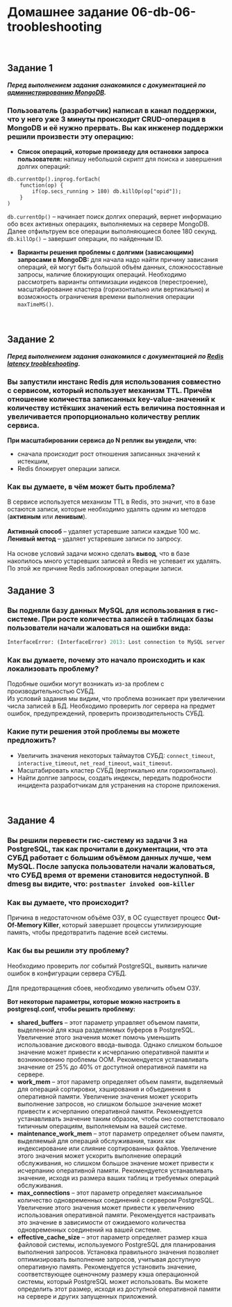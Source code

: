 # Домашнее задание 06-db-06-troobleshooting

<br>

## Задание 1
***Перед выполнением задания ознакомился с документацией по [администрированию MongoDB](https://docs.mongodb.com/manual/administration/).***

### Пользователь (разработчик) написал в канал поддержки, что у него уже 3 минуты происходит CRUD-операция в MongoDB и её нужно прервать. Вы как инженер поддержки решили произвести эту операцию:
- **Список операций, которые произведу для остановки запроса пользователя:** напишу небольшой скрипт для поиска и завершения долгих операций:
```
db.currentOp().inprog.forEach(
	function(op) {
		if(op.secs_running > 180) db.killOp(op["opid"]);
	}
)
```
`db.currentOp()` – начинает поиск долгих операций, вернет информацию обо всех активных операциях, выполняемых на сервере MongoDB. Далее отфильтруем все операции выполняющиеся более 180 секунд. `db.killOp()` – завершит операции, по найденным ID.

- **Варианты решения проблемы с долгими (зависающими) запросами в MongoDB:** для начала надо найти причину зависания операций, ей могут быть большой объём данных, сложносоставные запросы, наличие блокирующих операций. Необходимо рассмотреть варианты оптимизации индексов (перестроение), масштабирование кластера (горизонтально или вертикально) и возможность ограничения времени выполнения операции `maxTimeMS()`.
<br>


## Задание 2
***Перед выполнением задания ознакомился с документацией по [Redis latency troobleshooting](https://redis.io/topics/latency).***

### Вы запустили инстанс Redis для использования совместно с сервисом, который использует механизм TTL. Причём отношение количества записанных key-value-значений к количеству истёкших значений есть величина постоянная и увеличивается пропорционально количеству реплик сервиса. 
**При масштабировании сервиса до N реплик вы увидели, что:**
- сначала происходит рост отношения записанных значений к истекшим,
- Redis блокирует операции записи.

### Как вы думаете, в чём может быть проблема?
В сервисе используется механизм TTL в Redis, это значит, что в базе остаются записи, которые необходимо удалять одним из методов (**активным** или **ленивым**).<br><br>
**Активный способ** – удаляет устаревшие записи каждые 100 мс.<br>
**Ленивый метод** – удаляет устаревшие записи по запросу.<br><br>
На основе условий задачи можно сделать **вывод**, что в базе накопилось много устаревших записей и Redis не успевает их удалять. По этой же причине Redis заблокировал операции записи.
<br>


## Задание 3
### Вы подняли базу данных MySQL для использования в гис-системе. При росте количества записей в таблицах базы пользователи начали жаловаться на ошибки вида:
```python
InterfaceError: (InterfaceError) 2013: Lost connection to MySQL server during query u'SELECT..... '
```

### Как вы думаете, почему это начало происходить и как локализовать проблему?
Подобные ошибки могут возникать из-за проблем с производительностью СУБД.<br>
Из условий задания мы видим, что проблема возникает при увеличении числа записей в БД. Необходимо проверить лог сервера на предмет ошибок, предупреждений, проверить производительность СУБД.

### Какие пути решения этой проблемы вы можете предложить?
- Увеличить значения некоторых таймаутов СУБД: `connect_timeout`, `interactive_timeout`, `net_read_timeout`, `wait_timeout`.
- Масштабировать кластер СУБД (вертикально или горизонтально).
- Найти долгие запросы, создать индексы, передать подробности инцидента разработчикам для устранения на стороне приложения.
<br>


## Задание 4
### Вы решили перевести гис-систему из задачи 3 на PostgreSQL, так как прочитали в документации, что эта СУБД работает с большим объёмом данных лучше, чем MySQL. После запуска пользователи начали жаловаться, что СУБД время от времени становится недоступной. В dmesg вы видите, что: `postmaster invoked oom-killer`

### Как вы думаете, что происходит?
Причина в недостаточном объёме ОЗУ, в ОС существует процесс **Out-Of-Memory Killer**, который завершает процессы утилизирующие память, чтобы предотвратить падение всей системы.

### Как бы вы решили эту проблему?
Необходимо проверить лог событий PostgreSQL, выявить наличие ошибок в конфигурации сервера СУБД.<br><br>
Для предотвращения сбоев, необходимо увеличить объем ОЗУ.<br>

**Вот некоторые параметры, которые можно настроить в postgresql.conf, чтобы решить проблему:**
- **shared_buffers** – этот параметр управляет объемом памяти, выделенной для кэша разделяемых буферов в PostgreSQL. Увеличение этого значения может помочь уменьшить использование дискового ввода-вывода. Однако слишком большое значение может привести к исчерпанию оперативной памяти и возникновению проблемы OOM. Рекомендуется устанавливать значение от 25% до 40% от доступной оперативной памяти на сервере.
- **work_mem** – этот параметр определяет объем памяти, выделяемый для операций сортировки, хэширования и объединения в оперативной памяти. Увеличение значения может ускорить выполнение запросов, но слишком большое значение может привести к исчерпанию оперативной памяти. Рекомендуется устанавливать значение таким образом, чтобы оно соответствовало типичным операциям, выполняемым на вашей системе.
- **maintenance_work_mem** – этот параметр определяет объем памяти, выделяемый для операций обслуживания, таких как индексирование или слияние сортированных файлов. Увеличение этого значения может ускорить выполнение операций обслуживания, но слишком большое значение может привести к исчерпанию оперативной памяти. Рекомендуется устанавливать значение, исходя из размера ваших таблиц и требуемых операций обслуживания.
- **max_connections** – этот параметр определяет максимальное количество одновременных соединений с сервером PostgreSQL. Увеличение этого значения может привести к увеличению использования оперативной памяти. Рекомендуется настраивать это значение в зависимости от ожидаемого количества одновременных соединений на вашей системе.
- **effective_cache_size** – этот параметр определяет размер кэша файловой системы, используемого PostgreSQL для планирования выполнения запросов. Установка правильного значения позволяет оптимизировать выполнение запросов, учитывая доступную оперативную память. Рекомендуется установить значение, соответствующее оценочному размеру кэша операционной системы, который PostgreSQL может использовать. Вы можете определить этот размер, исходя из доступной оперативной памяти на сервере и других запущенных приложений.
<br>
